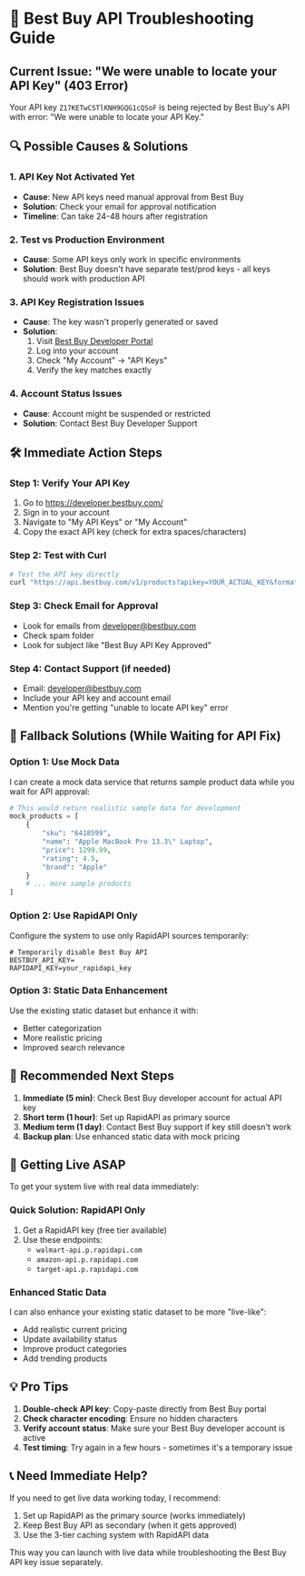 # 🔧 Best Buy API Troubleshooting Guide

## Current Issue: "We were unable to locate your API Key" (403 Error)

Your API key `Z17KETwCSTlKNH9GQG1cQSoF` is being rejected by Best Buy's API with error: "We were unable to locate your API Key."

## 🔍 Possible Causes & Solutions

### 1. **API Key Not Activated Yet**
- **Cause**: New API keys need manual approval from Best Buy
- **Solution**: Check your email for approval notification
- **Timeline**: Can take 24-48 hours after registration

### 2. **Test vs Production Environment**
- **Cause**: Some API keys only work in specific environments
- **Solution**: Best Buy doesn't have separate test/prod keys - all keys should work with production API

### 3. **API Key Registration Issues**
- **Cause**: The key wasn't properly generated or saved
- **Solution**: 
  1. Visit [Best Buy Developer Portal](https://developer.bestbuy.com/)
  2. Log into your account
  3. Check "My Account" → "API Keys"
  4. Verify the key matches exactly

### 4. **Account Status Issues**
- **Cause**: Account might be suspended or restricted
- **Solution**: Contact Best Buy Developer Support

## 🛠️ Immediate Action Steps

### Step 1: Verify Your API Key
1. Go to https://developer.bestbuy.com/
2. Sign in to your account
3. Navigate to "My API Keys" or "My Account"
4. Copy the exact API key (check for extra spaces/characters)

### Step 2: Test with Curl
```bash
# Test the API key directly
curl "https://api.bestbuy.com/v1/products?apikey=YOUR_ACTUAL_KEY&format=json&pageSize=1"
```

### Step 3: Check Email for Approval
- Look for emails from developer@bestbuy.com
- Check spam folder
- Look for subject like "Best Buy API Key Approved"

### Step 4: Contact Support (if needed)
- Email: developer@bestbuy.com
- Include your API key and account email
- Mention you're getting "unable to locate API key" error

## 🔄 Fallback Solutions (While Waiting for API Fix)

### Option 1: Use Mock Data
I can create a mock data service that returns sample product data while you wait for API approval:

```python
# This would return realistic sample data for development
mock_products = [
    {
        "sku": "6418599",
        "name": "Apple MacBook Pro 13.3\" Laptop",
        "price": 1299.99,
        "rating": 4.5,
        "brand": "Apple"
    }
    # ... more sample products
]
```

### Option 2: Use RapidAPI Only
Configure the system to use only RapidAPI sources temporarily:

```env
# Temporarily disable Best Buy API
BESTBUY_API_KEY=
RAPIDAPI_KEY=your_rapidapi_key
```

### Option 3: Static Data Enhancement
Use the existing static dataset but enhance it with:
- Better categorization
- More realistic pricing
- Improved search relevance

## 🎯 Recommended Next Steps

1. **Immediate (5 min)**: Check Best Buy developer account for actual API key
2. **Short term (1 hour)**: Set up RapidAPI as primary source
3. **Medium term (1 day)**: Contact Best Buy support if key still doesn't work
4. **Backup plan**: Use enhanced static data with mock pricing

## 🚀 Getting Live ASAP

To get your system live with real data immediately:

### Quick Solution: RapidAPI Only
1. Get a RapidAPI key (free tier available)
2. Use these endpoints:
   - `walmart-api.p.rapidapi.com` 
   - `amazon-api.p.rapidapi.com`
   - `target-api.p.rapidapi.com`

### Enhanced Static Data
I can also enhance your existing static dataset to be more "live-like":
- Add realistic current pricing
- Update availability status
- Improve product categories
- Add trending products

## 💡 Pro Tips

1. **Double-check API key**: Copy-paste directly from Best Buy portal
2. **Check character encoding**: Ensure no hidden characters
3. **Verify account status**: Make sure your Best Buy developer account is active
4. **Test timing**: Try again in a few hours - sometimes it's a temporary issue

## 📞 Need Immediate Help?

If you need to get live data working today, I recommend:
1. Set up RapidAPI as the primary source (works immediately)
2. Keep Best Buy API as secondary (when it gets approved)
3. Use the 3-tier caching system with RapidAPI data

This way you can launch with live data while troubleshooting the Best Buy API key issue separately.